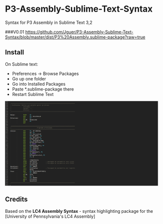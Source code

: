 # P3-Assembly-Sublime-Text-Syntax
Syntax for P3 Assembly in Sublime Text 3,2

###V0.01
https://github.com/Jguer/P3-Assembly-Sublime-Text-Syntax/blob/master/dist/P3%20Assembly.sublime-package?raw=true

## Install
On Sublime text: 
- Preferences -> Browse Packages
- Go up one folder
- Go into Installed Packages
- Paste *.sublime-package there
- Restart Sublime Text


![p3](https://raw.githubusercontent.com/Jguer/P3-Assembly-Sublime-Text-Syntax/master/Sample.png "Screenshot syntax highlight")

## Credits

Based on the **LC4 Assembly Syntax** - syntax highlighting package for the [University of Pennsylvania's LC4 Assembly]
